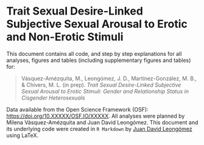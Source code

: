 # Trait Sexual Desire-Linked Subjective Sexual Arousal to Erotic and Non-Erotic Stimuli

This document contains all code, and step by step explanations for all analyses, figures and tables (including supplementary figures and tables) for:

> Vásquez-Amézquita, M., Leongómez, J. D., Martínez-González, M. B., \& Chivers, M. L. (in prep). *Trait Sexual Desire-Linked Subjective Sexual Arousal to Erotic Stimuli: Gender and Relationship Status in Cisgender Heterosexuals*

Data available from the Open Science Framework (OSF): https://doi.org/10.XXXXX/OSF.IO/XXXXX. All analyses were planned by Milena Vásquez-Amézquita and Juan David Leongómez. This document and its underlying code were created in `R Markdown` by [Juan David Leongómez](https://jdleongomez.info/) using LaTeX.
